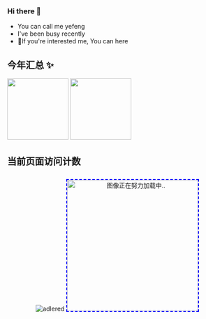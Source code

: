 
### Hi there 👋
- You can call me yefeng
- I've been busy recently
- 💬If you're interested me, You can here

## 今年汇总 ✨
<div>
 <img align="" height="140px" src="https://github-readme-stats.vercel.app/api?username=lengyingmofeng&hide_title=true&hide_border=tru&show_icons=false&include_all_commits=true&line_height=21&bg_color=0000&text_color=8A919F&locale=cn" /> 
 <img align="" height="140px" src="https://github-readme-stats.vercel.app/api/top-langs/?username=lengyingmofeng&hide_title=true&hide=html&layout=compact&bg_color=0000&text_color=8A919F&locale=cn" />

## 当前页面访问计数

<div align="center">
 
 ![adlered](https://count.getloli.com/get/@lengyingmofeng)
<img  src="https://raw.githubusercontent.com/lengyingmofeng/imgs/main/imgs/pc.gif" alt="图像正在努力加载中.." style="width: 300px; height: 300px; display: init-block ;margin:10px auto;border:2px dashed blue;"/>
</div>


